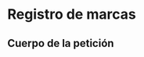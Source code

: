 <h1 marcas-registro>
    Registro de marcas
</h1>

<h2 marcas-registro-cuerpo-peticion>
    Cuerpo de la petición
</h2>
